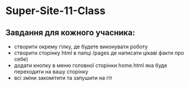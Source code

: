 # Super-Site-11-Class

## Завдання для кожного учасника:

- створити окрему гілку, де будете виконувати роботу
- створити сторінку html в папці /pages де написати цікаві факти про себе)
- додати кнопку в меню головної сторінки home.html яка буде переходити на вашу сторінку 
- всі зміни закомітити та запушити на гіт